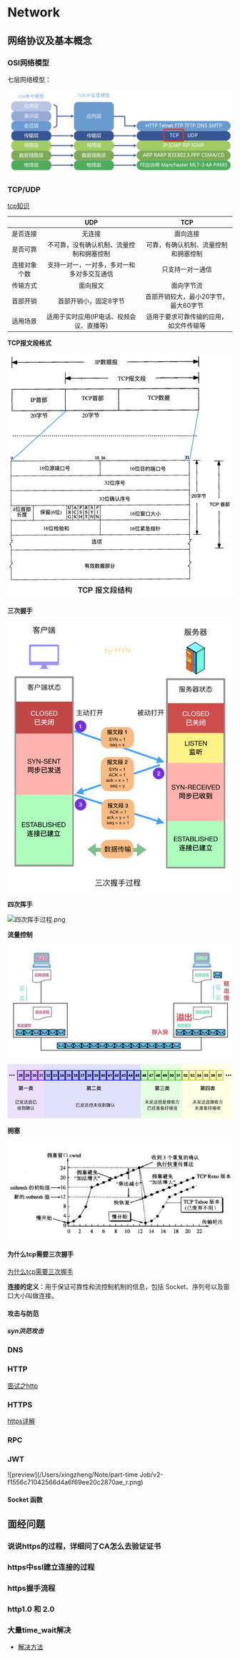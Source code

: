 

#  Network

## 网络协议及基本概念

### OSI网络模型

七层网络模型：

![preview](./img/view.png)

### TCP/UDP

[tcp知识](https://segmentfault.com/a/1190000022144695)

|              |                    UDP                     |                  TCP                   |
| :----------: | :----------------------------------------: | :------------------------------------: |
|   是否连接   |                   无连接                   |                面向连接                |
|   是否可靠   |  不可靠，没有确认机制、流量控制和拥塞控制  |  可靠，有确认机制、流量控制和拥塞控制  |
| 连接对象个数 | 支持一对一，一对多，多对一和多对多交互通信 |            只支持一对一通信            |
|   传输方式   |                  面向报文                  |               面向字节流               |
|   首部开销   |           首部开销小，固定8字节            |  首部开销较大，最小20字节，最大60字节  |
|   适用场景   |  适用于实时应用(IP电话、视频会议、直播等)  | 适用于要求可靠传输的应用，如文件传输等 |

**TCP报文段格式**

![preview](./img/tcp格式.png)

**三次握手**

![三次握手过程.png](./img/bVbE4UW.png)

**四次挥手**

![四次挥手过程.png](/img/bVbE4Va.png)

**流量控制**

![preview](./img/流量控制.png)

![发送缓存字节 分类.png](./img/bVbE4VD.png)

**拥塞**

![preview](./img/拥塞控制.png)

#### **为什么tcp需要三次握手**

[为什么tcp需要三次握手](https://draveness.me/whys-the-design-tcp-three-way-handshake/)

**连接的定义**：用于保证可靠性和流控制机制的信息，包括 Socket、序列号以及窗口大小叫做连接。

#### 攻击与防范

##### syn洪范攻击

### DNS



### HTTP

[面试之http](https://www.cnblogs.com/zhaobobo001/p/14432801.html)

### HTTPS

[https详解](https://segmentfault.com/a/1190000021494676)

### RPC

### JWT

![preview](/Users/xingzheng/Note/part-time Job/v2-f1556c71042566d4a6f69ee20c2870ae_r.png)



#### Socket 函数

## 面经问题

### 说说https的过程，详细问了CA怎么去验证证书

### https中ssl建立连接的过程

### https握手流程

### http1.0 和 2.0

### 大量time_wait解决

- [解决方法](https://www.cnblogs.com/dadonggg/p/8778318.html)

